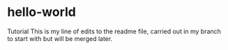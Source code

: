 # hello-world
Tutorial
This is my line of edits to the readme file, carried out in my branch to start with 
but will be merged later.
